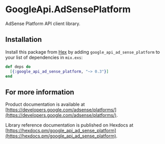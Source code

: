 # GoogleApi.AdSensePlatform

AdSense Platform API client library.



## Installation

Install this package from [Hex](https://hex.pm) by adding
`google_api_ad_sense_platform` to your list of dependencies in `mix.exs`:

```elixir
def deps do
  [{:google_api_ad_sense_platform, "~> 0.3"}]
end
```

## For more information

Product documentation is available at [https://developers.google.com/adsense/platforms/](https://developers.google.com/adsense/platforms/).

Library reference documentation is published on Hexdocs at
[https://hexdocs.pm/google_api_ad_sense_platform](https://hexdocs.pm/google_api_ad_sense_platform).
